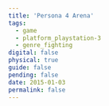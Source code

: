 ```yaml
---
title: 'Persona 4 Arena'
tags:
  - game
  - platform_playstation-3
  - genre_fighting
digital: false
physical: true
guide: false
pending: false
date: 2015-01-03
permalink: false
---
```

